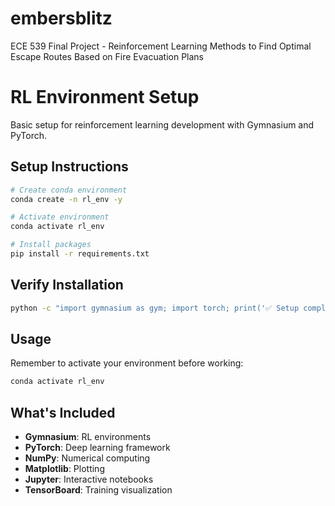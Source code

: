 # embersblitz

ECE 539 Final Project - Reinforcement Learning Methods to Find Optimal Escape Routes Based on Fire Evacuation Plans

# RL Environment Setup

Basic setup for reinforcement learning development with Gymnasium and PyTorch.

## Setup Instructions

```bash
# Create conda environment
conda create -n rl_env -y

# Activate environment
conda activate rl_env

# Install packages
pip install -r requirements.txt
```

## Verify Installation

```bash
python -c "import gymnasium as gym; import torch; print('✅ Setup complete!')"
```

## Usage

Remember to activate your environment before working:

```bash
conda activate rl_env
```

## What's Included

-   **Gymnasium**: RL environments
-   **PyTorch**: Deep learning framework
-   **NumPy**: Numerical computing
-   **Matplotlib**: Plotting
-   **Jupyter**: Interactive notebooks
-   **TensorBoard**: Training visualization

